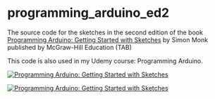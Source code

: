 # programming_arduino_ed2

The source code for the sketches in the second edition of the book [Programming Arduino: Getting Started with Sketches](https://www.amazon.com/Programming-Arduino-Getting-Started-Sketches/dp/1259641635) by Simon Monk published by McGraw-Hill Education (TAB)

This code is also used in my Udemy course: Programming Arduino.


[![Programming Arduino: Getting Started with Sketches](https://www.udemy.com/course/programming-arduino)](http://simonmonk.org/wp-content/uploads/2016/05/homepage-org.jpg)



[![Programming Arduino: Getting Started with Sketches](https://www.amazon.com/Programming-Arduino-Getting-Started-Sketches/dp/1259641635)](https://i2.wp.com/simonmonk.org/wp-content/uploads/2013/11/cover4.jpg?resize=333%2C499)
